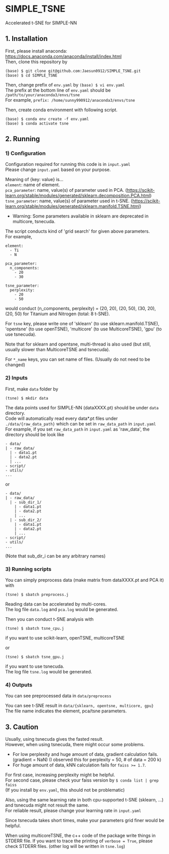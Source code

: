# SIMPLE_TSNE
Accelerated t-SNE for SIMPLE-NN

## 1. Installation
First, please install anaconda: https://docs.anaconda.com/anaconda/install/index.html  
Then, clone this repository by
```
(base) $ git clone git@github.com:Jaesun0912/SIMPLE_TSNE.git
(base) $ cd SIMPLE_TSNE
```
Then, change prefix of `env.yaml` by `(base) $ vi env.yaml`  
The prefix at the bottom line of `env.yaml` should be `/path/to/your/anaconda3/envs/tsne`  
For example, `prefix: /home/sunny990912/anaconda3/envs/tsne`  
  
Then, create conda environment with following script.
```
(base) $ conda env create -f env.yaml
(base) $ conda activate tsne
```

## 2. Running

### 1) Configuration
Configuration required for running this code is in `input.yaml`  
Please change `input.yaml` based on your purpose.  

Meaning of {key: value} is...  
`element`: name of element.  
`pca_parameter`: name, value(s) of parameter used in PCA. (https://scikit-learn.org/stable/modules/generated/sklearn.decomposition.PCA.html)  
`tsne_parameter`: name, value(s) of parameter used in t-SNE. (https://scikit-learn.org/stable/modules/generated/sklearn.manifold.TSNE.html)  
* Warning: Some parameters available in sklearn are deprecated in multicore, tsnecuda.  

The script conducts kind of 'grid search' for given above parameters.  
For example,  
```
element:
  - Ti
  - N

pca_parameter:
  n_components:
    - 20
    - 30

tsne_parameter:
  perplexity:
    - 20
    - 50
```
would conduct (n_components, perplexity) = (20, 20), (20, 50), (30, 20), (20, 50) for Titanium and Nitrogen (total: 8 t-SNE).  

For `tsne` key, please write one of 'sklearn' (to use sklearn.manifold.TSNE), 'opentsne' (to use openTSNE), 'multicore' (to use MulticoreTSNE), 'gpu' (to use tsnecuda).  

Note that for sklearn and opentsne, multi-thread is also used (but still, usually slower than MulticoreTSNE and tsnecuda).  
  
For `*_name` keys, you can set name of files. (Usually do not need to be changed)  

### 2) Inputs
First, make `data` folder by
```
(tsne) $ mkdir data
```
The data points used for SIMPLE-NN (dataXXXX.pt) should be under `data` directory.  
Code will automatically read every data*.pt files under `./data/{raw_data_path}` which can be set in `raw_data_path` in `input.yaml`  
For example, if you set `raw_data_path` in `input.yaml` as 'raw_data', the directory should be look like
```
- data/
| - raw_data/
  | - data1.pt
  | - data2.pt
  | ...
- script/
- utils/
...
```
or
```
- data/
| - raw_data/
  | - sub_dir_1/
    | - data1.pt
    | - data2.pt
    | ...
  | - sub_dir_2/
    | - data1.pt
    | - data2.pt
    | ...
- script/
- utils/
...
```
(Note that sub_dir_i can be any arbitrary names)  

### 3) Running scripts
You can simply preprocess data (make matrix from dataXXXX.pt and PCA it) with
```
(tsne) $ sbatch preprocess.j
```
Reading data can be accelerated by multi-cores.  
The log file `data.log` and `pca.log` would be generated.  
  
Then you can conduct t-SNE analysis with
```
(tsne) $ sbatch tsne_cpu.j
```
if you want to use scikit-learn, openTSNE, multicoreTSNE  
  
or
```
(tsne) $ sbatch tsne_gpu.j
```
if you want to use tsnecuda.  
The log file `tsne.log` would be generated.

### 4) Outputs
You can see preprocessed data in `data/preprocess`  

You can see t-SNE result in `data/{sklearn, opentsne, multicore, gpu}`  
The file name indicates the element, pca/tsne parameters.  

## 3. Caution
Usually, using tsnecuda gives the fasted result.  
However, when using tsnecuda, there might occur some problems.
* For low perplexity and huge amount of data, gradient calculation fails. (gradient = NaN) (I observed this for perplexity = 50, # of data = 200 k)
* For huge amount of data, kNN calculation fails for `faiss >= 1.7`.

For first case, increasing perplexity might be helpful.  
For second case, please check your faiss version by `$ conda list | grep faiss`  
(If you install by `env.yaml`, this should not be problematic)  

Also, using the same learning rate in both cpu-supported t-SNE (sklearn, ...) and tsnecuda might not result the same.  
For reliable result, please change your learning rate in `input.yaml`  
  
Since tsnecuda takes short times, make your parameters grid finer would be helpful.
  
When using multicoreTSNE, the c++ code of the package write things in STDERR file.
If you want to trace the printing of `verbose = True`, please check STDERR files. (other log will be written in `tsne.log`)
